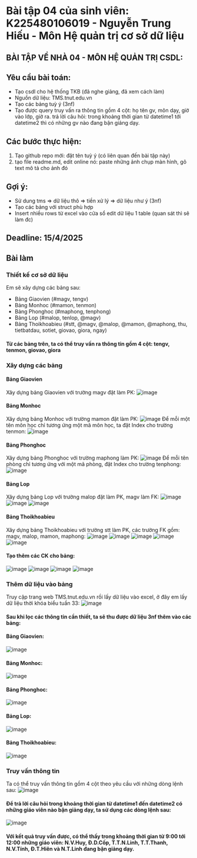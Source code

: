 # Bài tập 04 của sinh viên: K225480106019 - Nguyễn Trung Hiếu - Môn Hệ quản trị cơ sở dữ liệu
## BÀI TẬP VỀ NHÀ 04 - MÔN HỆ QUẢN TRỊ CSDL:
## Yêu cầu bài toán:
 - Tạo csdl cho hệ thống TKB (đã nghe giảng, đã xem cách làm)
 - Nguồn dữ liệu: TMS.tnut.edu.vn
 - Tạo các bảng tuỳ ý (3nf)
 - Tạo được query truy vấn ra thông tin gồm 4 cột: họ tên gv, môn dạy, giờ vào lớp, giờ ra.
   trả lời câu hỏi: trong khoảng thời gian từ datetime1 tới datetime2 thì có những gv nào đang bận giảng dạy.
## Các bước thực hiện:
1. Tạo github repo mới: đặt tên tuỳ ý (có liên quan đến bài tập này)
2. tạo file readme.md, edit online nó:
   paste những ảnh chụp màn hình, gõ text mô tả cho ảnh đó
## Gợi ý:
- Sử dung tms => dữ liệu thô => tiền xử lý => dữ liệu như ý (3nf)
- Tạo các bảng với struct phù hợp
- Insert nhiều rows từ excel vào cửa sổ edit dữ liệu 1 table (quan sát thì sẽ làm đc)
## Deadline: 15/4/2025
## Bài làm
### Thiết kế cơ sở dữ liệu
Em sẽ xây dựng các bảng sau:
- Bảng Giaovien (#magv, tengv)
- Bảng Monhoc (#mamon, tenmon)
- Bảng Phonghoc (#maphong, tenphong)
- Bảng Lop (#malop, tenlop, @magv)
- Bảng Thoikhoabieu (#stt, @magv, @malop, @mamon, @maphong, thu, tietbatdau, sotiet, giovao, giora, ngay)
#### Từ các bảng trên, ta có thể truy vấn ra thông tin gồm 4 cột: tengv, tenmon, giovao, giora
### Xây dựng các bảng
#### Bảng Giaovien
Xây dựng bảng Giaovien với trường magv đặt làm PK:
![image](https://github.com/user-attachments/assets/f1203dfe-5cd9-45e6-9d79-462d7e3f8e19)
#### Bảng Monhoc
Xây dựng bảng Monhoc với trường mamon đặt làm PK:
![image](https://github.com/user-attachments/assets/0f424f67-e3d9-4c02-a034-c709fbafc0c1)
Để mỗi một tên môn học chỉ tương ứng một mã môn học, ta đặt Index cho trường tenmon:
![image](https://github.com/user-attachments/assets/ba9ae00c-6a35-44ad-a006-b619302d122d)
#### Bảng Phonghoc
Xây dựng bảng Phonghoc với trường maphong làm PK:
![image](https://github.com/user-attachments/assets/8cda683f-fcce-420a-b62a-5e24de1fe0c8)
Để mỗi tên phòng chỉ tương ứng với một mã phòng, đặt Index cho trường tenphong:
![image](https://github.com/user-attachments/assets/d0a37911-6ac7-4144-b310-e51a06888f18)
#### Bảng Lop
Xây dựng bảng Lop với trường malop đặt làm PK, magv làm FK:
![image](https://github.com/user-attachments/assets/20e7c0b3-3bf0-44f2-bb12-ace05b9fb511)
![image](https://github.com/user-attachments/assets/39f2043a-9743-4e37-b1c6-8a9d8a2c2a28)
![image](https://github.com/user-attachments/assets/5aa4080f-ce99-4b8b-a86f-737008235879)
#### Bảng Thoikhoabieu
Xây dựng bảng Thoikhoabieu với trường stt làm PK, các trường FK gồm: magv, malop, mamon, maphong:
![image](https://github.com/user-attachments/assets/47c0b1c6-fcee-43bb-9713-64905c1a0bfd)
![image](https://github.com/user-attachments/assets/faa2ce4c-8100-4514-83a1-fc724a0fb9b3)
![image](https://github.com/user-attachments/assets/74c2725d-c36d-4d62-94ee-9c066173586f)
![image](https://github.com/user-attachments/assets/c139498c-ceca-4f4a-9731-46b3bb9deacf)
![image](https://github.com/user-attachments/assets/4008b5d9-be21-4d04-987d-94af28201e8d)
#### Tạo thêm các CK cho bảng:
![image](https://github.com/user-attachments/assets/bc731b81-a98b-4e74-a929-5cf914e7ed97)
![image](https://github.com/user-attachments/assets/705f5a01-1660-46cf-afa5-e41ac84e9fa8)
![image](https://github.com/user-attachments/assets/eea2edac-ee0f-4666-abd2-f21c1a7afa8a)
![image](https://github.com/user-attachments/assets/e92fb4f1-8261-44d0-9a08-735d74fe18b9)
### Thêm dữ liệu vào bảng
Truy cập trang web TMS.tnut.edu.vn rồi lấy dữ liệu vào excel, ở đây em lấy dữ liệu thời khóa biểu tuần 33:
![image](https://github.com/user-attachments/assets/2c1601c1-9fec-45af-8655-d9400493ed02)
#### Sau khi lọc các thông tin cần thiết, ta sẽ thu được dữ liệu 3nf thêm vào các bảng:
#### Bảng Giaovien:
![image](https://github.com/user-attachments/assets/9f40550a-a6b1-4691-b99a-9b36fe67d975)
#### Bảng Monhoc:
![image](https://github.com/user-attachments/assets/0d31b964-8ed5-4537-a92f-4ba9b14d26a9)
#### Bảng Phonghoc:
![image](https://github.com/user-attachments/assets/44fb6a94-147b-46bf-b9e7-7d136bdd9319)
#### Bảng Lop:
![image](https://github.com/user-attachments/assets/75acc7f8-9977-4b22-91b5-5712fc2f0adf)
#### Bảng Thoikhoabieu:
![image](https://github.com/user-attachments/assets/6b31ecb9-f36a-4d26-ae05-ab0f03758382)
### Truy vấn thông tin
Ta có thể truy vấn thông tin gồm 4 cột theo yêu cầu với những dòng lệnh sau:
![image](https://github.com/user-attachments/assets/6e97fc0d-c52e-4a02-85bb-d15aee66c8ae)
#### Để trả lời câu hỏi trong khoảng thời gian từ datetime1 đến datetime2 có những giáo viên nào bận giảng dạy, ta sử dụng các dòng lệnh sau: 
![image](https://github.com/user-attachments/assets/c297ad5a-ae14-4e52-98a4-4c06b1a1579b)
#### Với kết quả truy vấn được, có thể thấy trong khoảng thời gian từ 9:00 tới 12:00 những giáo viên: N.V.Huy, Đ.D.Cốp, T.T.N.Linh, T.T.Thanh, N.V.Tính, Đ.T.Hiên và N.T.Linh đang bận giảng dạy.
